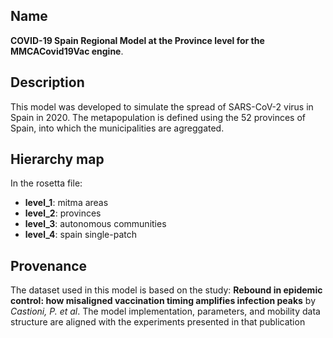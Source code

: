 ## Name

**COVID-19 Spain Regional Model at the Province level for the MMCACovid19Vac engine**.

## Description

This model was developed to simulate the spread of SARS-CoV-2 virus in Spain in 2020. The metapopulation is defined using the 52 provinces of Spain, into which the municipalities are agreggated.

## Hierarchy map

In the rosetta file:

- **level_1**: mitma areas  
- **level_2**: provinces  
- **level_3**: autonomous communities  
- **level_4**: spain single-patch

## Provenance

The dataset used in this model is based on the study:
**Rebound in epidemic control: how misaligned vaccination timing amplifies infection peaks** by *Castioni, P. et al*.
The model implementation, parameters, and mobility data structure are aligned with the experiments presented in that publication

